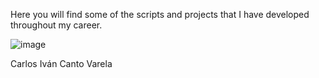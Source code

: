 Here you will find some of the scripts and projects that I have developed throughout my career.

![image](https://github.com/user-attachments/assets/aa409ef8-c894-4b9d-ae1d-4b7ce074466e)


Carlos Iván Canto Varela

#

